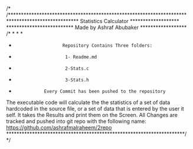/* /*********************************************************************
**************************** Statistics Calculator *******************
************************** Made by Ashraf Abubaker ******************
/*
*
* 
*
*                       Repository Contains Three folders: 
*                        1- Readme.md
*                        2-Stats.c
*                        3-Stats.h
*                Every Commit has been pushed to the repository
The executable code will calculate the the statistics of a set of data hardcoded in the source file, or a set of data that is entered by the user it self. It takes the Results and print them on the Screen. 
All Changes are tracked and pushed into git repo with the following name: 
https://github.com/ashrafmalraheem/2repo
*********************************************************************/
 */

